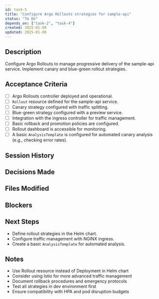 ```yaml
---
id: task-5
title: "Configure Argo Rollouts strategies for sample-api"
status: "To Do"
depends_on: ["task-2", "task-4"]
created: 2025-01-08
updated: 2025-01-08
---
```


## Description

Configure Argo Rollouts to manage progressive delivery of the sample-api service. Implement canary and blue-green rollout strategies.

## Acceptance Criteria

- [ ] Argo Rollouts controller deployed and operational.
- [ ] `Rollout` resource defined for the sample-api service.
- [ ] Canary strategy configured with traffic splitting.
- [ ] Blue-green strategy configured with a preview service.
- [ ] Integration with the ingress controller for traffic management.
- [ ] Basic rollback and promotion policies are configured.
- [ ] Rollout dashboard is accessible for monitoring.
- [ ] A basic `AnalysisTemplate` is configured for automated canary analysis (e.g., checking error rates).

## Session History

<!-- Update as work progresses -->

## Decisions Made

<!-- Document key implementation decisions -->

## Files Modified

<!-- Track all file changes -->

## Blockers

<!-- Document any blockers encountered -->

## Next Steps

- Define rollout strategies in the Helm chart.
- Configure traffic management with NGINX ingress.
- Create a basic `AnalysisTemplate` for automated analysis.

## Notes

- Use Rollout resource instead of Deployment in Helm chart
- Consider using Istio for more advanced traffic management
- Document rollback procedures and emergency protocols
- Test all strategies in dev environment first
- Ensure compatibility with HPA and pod disruption budgets
